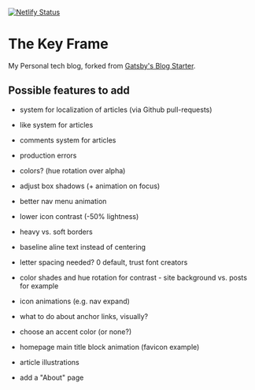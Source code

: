 [![Netlify Status](https://api.netlify.com/api/v1/badges/fa20d50a-d2a8-4938-8ca6-855a04c3f0e6/deploy-status)](https://app.netlify.com/sites/thekeyframe/deploys)

# The Key Frame

My Personal tech blog, forked from [Gatsby's Blog Starter](https://www.gatsbyjs.com/starters/gatsbyjs/gatsby-starter-blog).

## Possible features to add

- system for localization of articles (via Github pull-requests)
- like system for articles
- comments system for articles

- production errors
- colors? (hue rotation over alpha)

- adjust box shadows (+ animation on focus)
- better nav menu animation
- lower icon contrast (-50% lightness)
- heavy vs. soft borders
- baseline aline text instead of centering
- letter spacing needed? 0 default, trust font creators
- color shades and hue rotation for contrast - site background vs. posts for example
- icon animations (e.g. nav expand)
- what to do about anchor links, visually?
- choose an accent color (or none?)
- homepage main title block animation (favicon example)
- article illustrations
- add a "About" page
